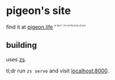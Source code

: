 # pigeon's site

find it at [pigeon.life](https://pigeon.life)
<sup><sub><sup><sub><sup>or don't, i'm not the boss of you</sup></sub></sup></sub></sup></sub>

## building

uses [zs](https://git.mills.io/prologic/zs).

tl;dr run `zs serve` and visit [localhost:8000](http://localhost:8000).
